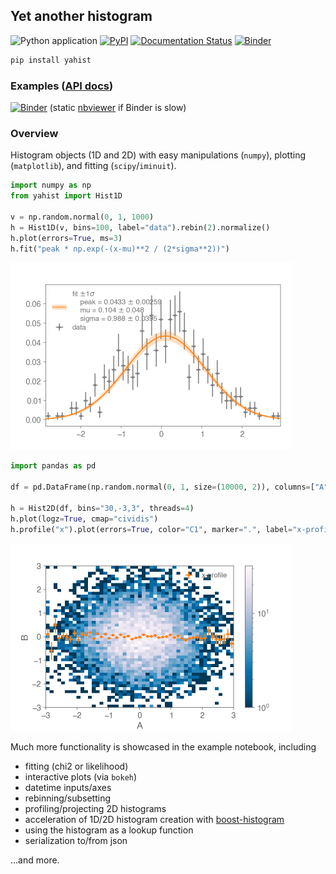 ## Yet another histogram

![Python application](https://github.com/aminnj/yahist/workflows/Python%20application/badge.svg)
[![PyPI](https://img.shields.io/pypi/v/yahist.svg)](https://pypi.python.org/pypi/yahist/)
[![Documentation Status](https://readthedocs.org/projects/pip/badge/?version=latest)](https://aminnj.github.io/yahist/)
[![Binder](https://mybinder.org/badge_logo.svg)](https://mybinder.org/v2/gh/aminnj/yahist/master?filepath=examples%2Fbasic.ipynb)

```bash
pip install yahist
```

### Examples ([API docs](https://aminnj.github.io/yahist/))
[![Binder](https://mybinder.org/badge_logo.svg)](https://mybinder.org/v2/gh/aminnj/yahist/master?filepath=examples%2Fbasic.ipynb)
(static [nbviewer](https://nbviewer.jupyter.org/url/github.com/aminnj/yahist/blob/master/examples/basic.ipynb) if Binder is slow)


### Overview

Histogram objects (1D and 2D) with easy manipulations (`numpy`), plotting (`matplotlib`), and fitting (`scipy`/`iminuit`).

```python
import numpy as np
from yahist import Hist1D

v = np.random.normal(0, 1, 1000)
h = Hist1D(v, bins=100, label="data").rebin(2).normalize()
h.plot(errors=True, ms=3)
h.fit("peak * np.exp(-(x-mu)**2 / (2*sigma**2))")
```
<img src="examples/plot1.png" height="300" width="450"/>

```python
import pandas as pd

df = pd.DataFrame(np.random.normal(0, 1, size=(10000, 2)), columns=["A", "B"])

h = Hist2D(df, bins="30,-3,3", threads=4)
h.plot(logz=True, cmap="cividis")
h.profile("x").plot(errors=True, color="C1", marker=".", label="x-profile")
```
<img src="examples/plot2.png" height="300" width="450"/>

Much more functionality is showcased in the example notebook, including
* fitting (chi2 or likelihood)
* interactive plots (via `bokeh`)
* datetime inputs/axes
* rebinning/subsetting
* profiling/projecting 2D histograms
* acceleration of 1D/2D histogram creation with [boost-histogram](https://github.com/scikit-hep/boost-histogram)
* using the histogram as a lookup function
* serialization to/from json

...and more.




